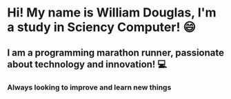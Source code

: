# Hi! My name is William Douglas, I'm a study in Sciency Computer! 😄

## I am a programming marathon runner, passionate about technology and innovation! 💻

### Always looking to improve and learn new things
